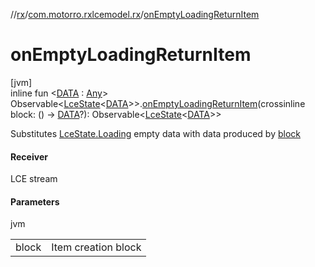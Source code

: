 //[rx](../../index.md)/[com.motorro.rxlcemodel.rx](index.md)/[onEmptyLoadingReturnItem](on-empty-loading-return-item.md)

# onEmptyLoadingReturnItem

[jvm]\
inline fun &lt;[DATA](on-empty-loading-return-item.md) : [Any](https://kotlinlang.org/api/latest/jvm/stdlib/kotlin/-any/index.html)&gt; Observable&lt;[LceState](../../../lce/lce/com.motorro.rxlcemodel.lce/-lce-state/index.md)&lt;[DATA](on-empty-loading-return-item.md)&gt;&gt;.[onEmptyLoadingReturnItem](on-empty-loading-return-item.md)(crossinline block: () -&gt; [DATA](on-empty-loading-return-item.md)?): Observable&lt;[LceState](../../../lce/lce/com.motorro.rxlcemodel.lce/-lce-state/index.md)&lt;[DATA](on-empty-loading-return-item.md)&gt;&gt;

Substitutes [LceState.Loading](../../../lce/lce/com.motorro.rxlcemodel.lce/-lce-state/-loading/index.md) empty data with data produced by [block](on-empty-loading-return-item.md)

#### Receiver

LCE stream

#### Parameters

jvm

| | |
|---|---|
| block | Item creation block |

